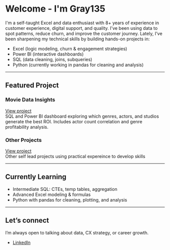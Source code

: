 # Welcome - I'm Gray135

I'm a self-taught Excel and data enthusiast with 8+ years of experience in customer experience, digital support, and quality. I've been using data to spot patterns, reduce churn, and improve the customer journey. Lately, I’ve been sharpening my technical skills by building hands-on projects in:

- Excel (logic modeling, churn & engagement strategies)
- Power BI (interactive dashboards)
- SQL (data cleaning, joins, subqueries)
- Python (currently working in pandas for cleaning and analysis)

---

## Featured Project

### Movie Data Insights
[View project](https://github.com/Gray135/movie-data-insights)  
SQL and Power BI dashboard exploring which genres, actors, and studios generate the best ROI. Includes actor count correlation and genre profitability analysis.

### Other Projects
[View project](https://github.com/Gray135/cx-ops-analytics-learning)  
Other self lead projects using practical expereince to develop skills

---

## Currently Learning

- Intermediate SQL: CTEs, temp tables, aggregation
- Advanced Excel modeling & formulas
- Python with pandas for cleaning, plotting, and analysis

---

## Let’s connect
I’m always open to talking about data, CX strategy, or career growth. 
- [LinkedIn](https://www.linkedin.com/in/aaronzeug)
